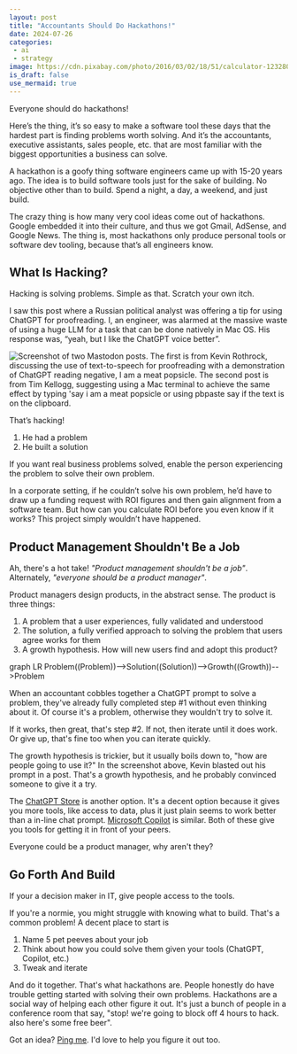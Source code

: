 ```yaml
---
layout: post
title: "Accountants Should Do Hackathons!"
date: 2024-07-26
categories:
 - ai
 - strategy
image: https://cdn.pixabay.com/photo/2016/03/02/18/51/calculator-1232804_960_720.jpg
is_draft: false
use_mermaid: true
---
```


Everyone should do hackathons!

Here’s the thing, it’s so easy to make a software tool these days that the hardest part is finding 
problems worth solving. And it’s the accountants, executive assistants, sales people, etc. that are most
familiar with the biggest opportunities a business can solve.

A hackathon is a goofy thing software engineers came up with 15-20 years ago. The idea is to build
software tools just for the sake of building. No objective other than to build. Spend a night, a day,
a weekend, and just build.

The crazy thing is how many very cool ideas come out of hackathons. Google embedded it into their
culture, and thus we got Gmail, AdSense, and Google News. The thing is, most hackathons only produce
personal tools or software dev tooling, because that’s all engineers know.


## What Is Hacking?
Hacking is solving problems. Simple as that. Scratch your own itch.

I saw this post where a Russian political analyst was offering a tip for using ChatGPT for proofreading.
I, an engineer, was alarmed at the massive waste of using a huge LLM for a task that can be done
natively in Mac OS. His response was, “yeah, but I like the ChatGPT voice better”.

![Screenshot of two Mastodon posts. The first is from Kevin Rothrock, discussing the use of text-to-speech for proofreading with a demonstration of ChatGPT reading negative, I am a meat popsicle. The second post is from Tim Kellogg, suggesting using a Mac terminal to achieve the same effect by typing 'say i am a meat popsicle or using pbpaste  say if the text is on the clipboard.](https://gist.github.com/user-attachments/assets/76f60ad2-2f8f-494d-8bb4-60a5c0c54696)

That’s hacking!

1. He had a problem 
2. He built a solution 

If you want real business problems solved, enable the person experiencing the problem to solve their
own problem. 

In a corporate setting, if he couldn’t solve his own problem, he’d have to draw up a funding request
with ROI figures and then gain alignment from a software team. But how can you calculate ROI before
you even know if it works? This project simply wouldn’t have happened.


## Product Management Shouldn't Be a Job
Ah, there's a hot take! _"Product management shouldn't be a job"_. Alternately, _"everyone should be a 
product manager"_.

Product managers design products, in the abstract sense. The product is three things:

1. A problem that a user experiences, fully validated and understood
2. The solution, a fully verified approach to solving the problem that users agree works for them
3. A growth hypothesis. How will new users find and adopt this product?

<div class="mermaid">
graph LR
Problem((Problem))-->Solution((Solution))-->Growth((Growth))-->Problem
</div>

When an accountant cobbles together a ChatGPT prompt to solve a problem, they've already fully 
completed step #1 without even thinking about it. Of course it's a problem, otherwise they wouldn't
try to solve it.

If it works, then great, that's step #2. If not, then iterate until it does work. Or give up, that's 
fine too when you can iterate quickly.

The growth hypothesis is trickier, but it usually boils down to, "how are people going to use it?"
In the screenshot above, Kevin blasted out his prompt in a post. That's a growth hypothesis, and
he probably convinced someone to give it a try.

The [ChatGPT Store][gpt] is another option. It's a decent option because it gives you more tools, like access
to data, plus it just plain seems to work better than a in-line chat prompt. [Microsoft Copilot][copilot]
is similar. Both of these give you tools for getting it in front of your peers.

Everyone could be a product manager, why aren't they?


## Go Forth And Build
If your a decision maker in IT, give people access to the tools. 


If you're a normie, you might struggle with knowing what to build. That's a common problem! A decent
place to start is

1. Name 5 pet peeves about your job
2. Think about how you could solve them given your tools (ChatGPT, Copilot, etc.)
3. Tweak and iterate

And do it together. That's what hackathons are. People honestly do have trouble getting started with
solving their own problems. Hackathons are a social way of helping each other figure it out. It's
just a bunch of people in a conference room that say, "stop! we're going to block off 4 hours to 
hack. also here's some free beer".

Got an idea? [Ping me](/contact). I'd love to help you figure it out too.



 [gpt]: https://help.openai.com/en/articles/8554397-creating-a-gpt
 [copilot]: https://learn.microsoft.com/en-us/microsoft-copilot-studio/nlu-gpt-quickstart

